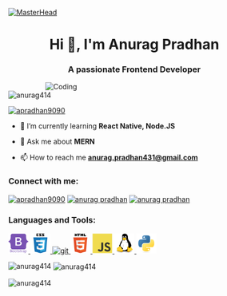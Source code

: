 [![MasterHead](https://previews.123rf.com/images/artinspiring/artinspiring1909/artinspiring190900998/130370493-frontend-development-web-banner-concept-website-interface.jpg)](https://anurag.io)
<h1 align="center">Hi 👋, I'm Anurag Pradhan</h1>
<h3 align="center">A passionate Frontend Developer</h3>
<img align="right" alt="Coding" width="430"src="https://c.tenor.com/2uyENRmiUt0AAAAC/coding.gif">
<p align="left"> <img src="https://komarev.com/ghpvc/?username=anurag414&label=Profile%20views&color=0e75b6&style=flat" alt="anurag414" /> </p>

<p align="left"> <a href="https://twitter.com/apradhan9090" target="blank"><img src="https://img.shields.io/twitter/follow/apradhan9090?logo=twitter&style=for-the-badge" alt="apradhan9090" /></a> </p>

- 🌱 I’m currently learning **React Native, Node.JS**

- 💬 Ask me about **MERN**

- 📫 How to reach me **anurag.pradhan431@gmail.com**

<h3 align="left">Connect with me:</h3>
<p align="left">
<a href="https://twitter.com/apradhan9090" target="blank"><img align="center" src="https://raw.githubusercontent.com/rahuldkjain/github-profile-readme-generator/master/src/images/icons/Social/twitter.svg" alt="apradhan9090" height="30" width="40" /></a>
<a href="https://linkedin.com/in/anurag pradhan" target="blank"><img align="center" src="https://raw.githubusercontent.com/rahuldkjain/github-profile-readme-generator/master/src/images/icons/Social/linked-in-alt.svg" alt="anurag pradhan" height="30" width="40" /></a>
<a href="https://fb.com/anurag pradhan" target="blank"><img align="center" src="https://raw.githubusercontent.com/rahuldkjain/github-profile-readme-generator/master/src/images/icons/Social/facebook.svg" alt="anurag pradhan" height="30" width="40" /></a>
</p>

<h3 align="left">Languages and Tools:</h3>
<p align="left"> <a href="https://getbootstrap.com" target="_blank" rel="noreferrer"> <img src="https://raw.githubusercontent.com/devicons/devicon/master/icons/bootstrap/bootstrap-plain-wordmark.svg" alt="bootstrap" width="40" height="40"/> </a> <a href="https://www.w3schools.com/css/" target="_blank" rel="noreferrer"> <img src="https://raw.githubusercontent.com/devicons/devicon/master/icons/css3/css3-original-wordmark.svg" alt="css3" width="40" height="40"/> </a> <a href="https://git-scm.com/" target="_blank" rel="noreferrer"> <img src="https://www.vectorlogo.zone/logos/git-scm/git-scm-icon.svg" alt="git" width="40" height="40"/> </a> <a href="https://www.w3.org/html/" target="_blank" rel="noreferrer"> <img src="https://raw.githubusercontent.com/devicons/devicon/master/icons/html5/html5-original-wordmark.svg" alt="html5" width="40" height="40"/> </a> <a href="https://developer.mozilla.org/en-US/docs/Web/JavaScript" target="_blank" rel="noreferrer"> <img src="https://raw.githubusercontent.com/devicons/devicon/master/icons/javascript/javascript-original.svg" alt="javascript" width="40" height="40"/> </a> <a href="https://www.linux.org/" target="_blank" rel="noreferrer"> <img src="https://raw.githubusercontent.com/devicons/devicon/master/icons/linux/linux-original.svg" alt="linux" width="40" height="40"/> </a> <a href="https://www.python.org" target="_blank" rel="noreferrer"> <img src="https://raw.githubusercontent.com/devicons/devicon/master/icons/python/python-original.svg" alt="python" width="40" height="40"/> </a> </p>

<p><img align="left" src="https://github-readme-stats.vercel.app/api/top-langs?username=anurag414&show_icons=true&locale=en&layout=compact" alt="anurag414" /></p>

<p>&nbsp;<img align="center" src="https://github-readme-stats.vercel.app/api?username=anurag414&show_icons=true&locale=en" alt="anurag414" /></p>

<p><img align="center" src="https://github-readme-streak-stats.herokuapp.com/?user=anurag414&" alt="anurag414" /></p>
